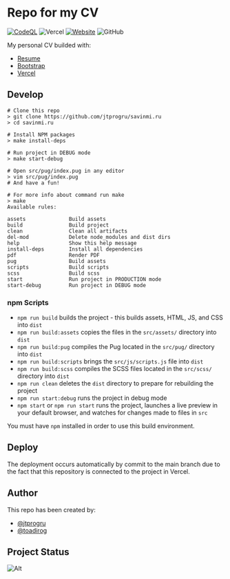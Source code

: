 # Repo for my CV

[![CodeQL](https://github.com/jtprogru/savinmi.ru/actions/workflows/codeql-analysis.yml/badge.svg)](https://github.com/jtprogru/savinmi.ru/actions/workflows/codeql-analysis.yml)
![Vercel](https://badgen.net/badge/icon/vercel?icon=vercel&label)
[![Website](https://img.shields.io/website?label=My%20CV&url=https%3A%2F%2Fsavinmi.ru)](https://savinmi.ru)
![GitHub](https://img.shields.io/github/license/jtprogru/savinmi.ru)

My personal CV builded with:

- [Resume](https://startbootstrap.com/theme/resume/)
- [Bootstrap](https://getbootstrap.com/)
- [Vercel](https://vercel.com/)

## Develop

```shell
# Clone this repo
> git clone https://github.com/jtprogru/savinmi.ru
> cd savinmi.ru

# Install NPM packages
> make install-deps

# Run project in DEBUG mode
> make start-debug

# Open src/pug/index.pug in any editor
> vim src/pug/index.pug
# And have a fun!

# For more info about command run make
> make
Available rules:

assets              Build assets
build               Build project
clean               Clean all artifacts
del-mod             Delete node_modules and dist dirs
help                Show this help message
install-deps        Install all dependencies
pdf                 Render PDF
pug                 Build assets
scripts             Build scripts
scss                Build scss
start               Run project in PRODUCTION mode
start-debug         Run project in DEBUG mode
```

### npm Scripts

- `npm run build` builds the project - this builds assets, HTML, JS, and CSS into `dist`
- `npm run build:assets` copies the files in the `src/assets/` directory into `dist`
- `npm run build:pug` compiles the Pug located in the `src/pug/` directory into `dist`
- `npm run build:scripts` brings the `src/js/scripts.js` file into `dist`
- `npm run build:scss` compiles the SCSS files located in the `src/scss/` directory into `dist`
- `npm run clean` deletes the `dist` directory to prepare for rebuilding the project
- `npm run start:debug` runs the project in debug mode
- `npm start` or `npm run start` runs the project, launches a live preview in your default browser, and watches for changes made to files in `src`

You must have `npm` installed in order to use this build environment.

## Deploy

The deployment occurs automatically by commit to the main branch due to the fact that this repository is connected to the project in Vercel.

## Author

This repo has been created by:

- [@jtprogru](https://github.com/jtprogru)
- [@toadirog](https://github.com/toadirog)


## Project Status

![Alt](https://repobeats.axiom.co/api/embed/756a29300a8e26177ac33e822231f633f2efebca.svg "Repobeats analytics image")

